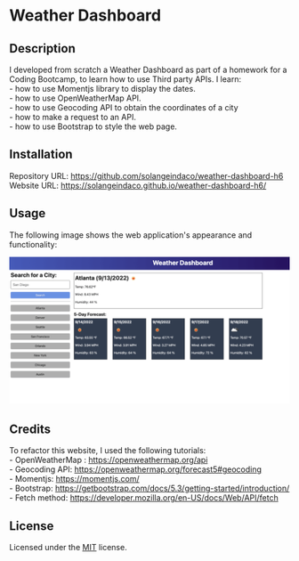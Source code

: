 # Weather Dashboard

## Description

I developed from scratch a Weather Dashboard as part of a homework for a Coding Bootcamp, to learn how to use Third party APIs.
I learn:     
    - how to use Momentjs library to display the dates.          
    - how to use OpenWeatherMap API.     
    - how to use Geocoding API to obtain the coordinates of a city   
    - how to make a request to an API.      
    - how to use Bootstrap to style the web page.   

## Installation

Repository URL: https://github.com/solangeindaco/weather-dashboard-h6  
Website URL:  https://solangeindaco.github.io/weather-dashboard-h6/

## Usage

The following image shows the web application's appearance and functionality:

![The weather app includes a search option, a list of cities, and a five-day forecast and current weather conditions for Atlanta.](./assets/06-server-side-apis-homework-demo.png)


## Credits

To refactor this website, I used the following tutorials:  
    - OpenWeatherMap : https://openweathermap.org/api      
    - Geocoding API: https://openweathermap.org/forecast5#geocoding                   
    - Momentjs: https://momentjs.com/      
    - Bootstrap: https://getbootstrap.com/docs/5.3/getting-started/introduction/   
    - Fetch method: https://developer.mozilla.org/en-US/docs/Web/API/fetch        

## License

Licensed under the [MIT](LICENSE) license.

